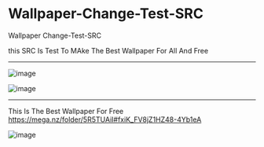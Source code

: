 # Wallpaper-Change-Test-SRC
Wallpaper Change-Test-SRC


this SRC Is Test To MAke The Best Wallpaper For All And Free

** **

![image](https://user-images.githubusercontent.com/74623428/147824610-231e1002-ee12-4888-bafd-6ea89f051f38.png)


![image](https://github.com/noradlb1/Wallpaper-Change-Test-SRC/assets/74623428/e452ff16-1aa7-44d9-b54b-dc1e3eefb61a)


** **
This Is The Best Wallpaper For Free
https://mega.nz/folder/5R5TUAiI#fxiK_FV8jZ1HZ48-4Yb1eA

![image](https://user-images.githubusercontent.com/74623428/181129063-8f3866f0-0331-49b9-8931-c956f87cac12.png)

